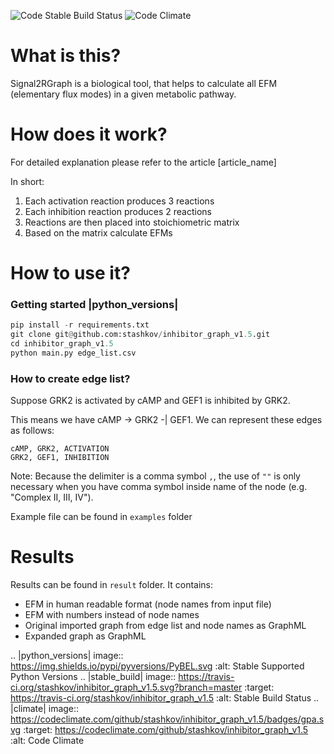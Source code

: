 ![Code Stable Build Status][stable_build] ![Code Climate][climate]
# What is this?
Signal2RGraph is a biological tool, that helps to calculate all
EFM (elementary flux modes) in a given metabolic pathway.


# How does it work?
For detailed explanation please refer to the article [article_name]

In short:
1. Each activation reaction produces 3 reactions
2. Each inhibition reaction produces 2 reactions
3. Reactions are then placed into stoichiometric matrix
4. Based on the matrix calculate EFMs


# How to use it?

### Getting started |python_versions|
```python
pip install -r requirements.txt
git clone git@github.com:stashkov/inhibitor_graph_v1.5.git
cd inhibitor_graph_v1.5
python main.py edge_list.csv
```
### How to create edge list?
Suppose
GRK2 is activated by cAMP and GEF1 is inhibited by GRK2.

This means we have cAMP -> GRK2 -| GEF1.
We can represent these edges as follows:
```
cAMP, GRK2, ACTIVATION
GRK2, GEF1, INHIBITION
```


Note: Because the delimiter is a comma symbol `,`,
the use of `""` is only necessary when you have
comma symbol inside name of the node (e.g. "Complex II, III, IV").

Example file can be found in `examples` folder

# Results
Results can be found in `result` folder. It contains:
- EFM in human readable format (node names from input file)
- EFM with numbers instead of node names
- Original imported graph from edge list and node names as GraphML
- Expanded graph as GraphML

.. |python_versions| image:: https://img.shields.io/pypi/pyversions/PyBEL.svg
    :alt: Stable Supported Python Versions
.. |stable_build| image:: https://travis-ci.org/stashkov/inhibitor_graph_v1.5.svg?branch=master
    :target: https://travis-ci.org/stashkov/inhibitor_graph_v1.5
    :alt: Stable Build Status
.. |climate| image:: https://codeclimate.com/github/stashkov/inhibitor_graph_v1.5/badges/gpa.svg
    :target: https://codeclimate.com/github/stashkov/inhibitor_graph_v1.5
    :alt: Code Climate


[climate]: https://codeclimate.com/github/stashkov/inhibitor_graph_v1.5/badges/gpa.svg
[stable_build]: https://travis-ci.org/stashkov/inhibitor_graph_v1.5.svg?branch=master


